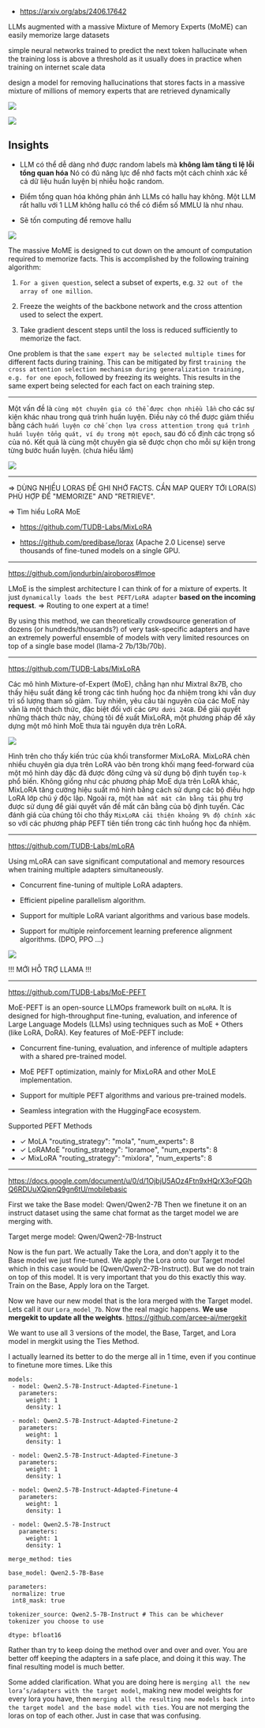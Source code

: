 - https://arxiv.org/abs/2406.17642

LLMs augmented with a massive Mixture of Memory Experts (MoME) can easily memorize large datasets

simple neural networks trained to predict the next token hallucinate when the training loss 
is above a threshold as it usually does in practice when training on internet scale data

design a model for removing hallucinations that stores facts in a massive mixture of 
millions of memory experts that are retrieved dynamically

![](img/memory-tuning-00.jpg)

![](img/memory-tuning-01.jpg)

## Insights

- LLM có thể dễ dàng nhớ được random labels mà **không làm tăng tỉ lệ lỗi tổng quan hóa**
  Nó có đủ năng lực để nhớ facts một cách chính xác kể cả dữ liệu huấn luyện bị nhiễu hoặc random.

- Điểm tổng quan hóa không phản ánh LLMs có hallu hay không.
  Một LLM rất hallu với 1 LLM không hallu có thể có điểm số MMLU là như nhau.

- Sẽ tốn computing để remove hallu

![](img/memory-tuning-02.jpg)

The massive MoME is designed to cut down on the amount of computation required to memorize
facts. This is accomplished by the following training algorithm:

1. `For a given question`, select a subset of experts, e.g. `32 out of the array of one million`.

2. Freeze the weights of the backbone network and the cross attention used to select the expert.

3. Take gradient descent steps until the loss is reduced sufficiently to memorize the fact.

One problem is that the `same expert may be selected multiple times` for different facts during training. This can be mitigated by first `training the cross attention selection mechanism during generalization training, e.g. for one epoch`, followed by freezing its weights. This results in the same expert being selected for each fact on each training step.

- - -

Một vấn đề là `cùng một chuyên gia có thể được chọn nhiều lần` cho các sự kiện khác nhau trong quá trình huấn luyện. Điều này có thể được giảm thiểu bằng cách `huấn luyện cơ chế chọn lựa cross attention trong quá trình huấn luyện tổng quát, ví dụ trong một epoch`, sau đó cố định các trọng số của nó. Kết quả là cùng một chuyên gia sẽ được chọn cho mỗi sự kiện trong từng bước huấn luyện. (chưa hiểu lắm)

![](img/memory-tuning-03.jpg)

- - -

=> DÙNG NHIỀU LORAS ĐỂ GHI NHỚ FACTS. CẦN MAP QUERY TỚI LORA(S) PHÙ HỢP ĐỂ "MEMORIZE" AND "RETRIEVE".

=> Tìm hiểu LoRA MoE

- https://github.com/TUDB-Labs/MixLoRA

- https://github.com/predibase/lorax (Apache 2.0 License)
  serve thousands of fine-tuned models on a single GPU.


- - -

https://github.com/jondurbin/airoboros#lmoe

LMoE is the simplest architecture I can think of for a mixture of experts. It just `dynamically loads the best PEFT/LoRA adapter` **based on the incoming request**. => Routing to one expert at a time!

By using this method, we can theoretically crowdsource generation of dozens (or hundreds/thousands?) of very task-specific adapters and have an extremely powerful ensemble of models with very limited resources on top of a single base model (llama-2 7b/13b/70b).

- - -


https://github.com/TUDB-Labs/MixLoRA

Các mô hình Mixture-of-Expert (MoE), chẳng hạn như Mixtral 8x7B, cho thấy hiệu suất đáng kể trong các tình huống học đa nhiệm trong khi vẫn duy trì số lượng tham số giảm. Tuy nhiên, yêu cầu tài nguyên của các MoE này vẫn là một thách thức, đặc biệt đối với các `GPU dưới 24GB`. Để giải quyết những thách thức này, chúng tôi đề xuất MixLoRA, một phương pháp để xây dựng một mô hình MoE thưa tài nguyên dựa trên LoRA.

![](img/memory-tuning-04.png)

Hình trên cho thấy kiến trúc của khối transformer MixLoRA. MixLoRA chèn nhiều chuyên gia dựa trên LoRA vào bên trong khối mạng feed-forward của một mô hình dày đặc đã được đông cứng và sử dụng bộ định tuyến `top-k` phổ biến. Không giống như các phương pháp MoE dựa trên LoRA khác, MixLoRA tăng cường hiệu suất mô hình bằng cách sử dụng các bộ điều hợp LoRA lớp chú ý độc lập. Ngoài ra, một `hàm mất mát cân bằng tải` phụ trợ được sử dụng để giải quyết vấn đề mất cân bằng của bộ định tuyến. Các đánh giá của chúng tôi cho thấy `MixLoRA cải thiện khoảng 9% độ chính xác` so với các phương pháp PEFT tiên tiến trong các tình huống học đa nhiệm.

- - -

https://github.com/TUDB-Labs/mLoRA

Using mLoRA can save significant computational and memory resources when training multiple adapters simultaneously.

- Concurrent fine-tuning of multiple LoRA adapters.

- Efficient pipeline parallelism algorithm.

- Support for multiple LoRA variant algorithms and various base models.

- Support for multiple reinforcement learning preference alignment algorithms. (DPO, PPO ...)

![](img/memory-tuning-05.jpg)

!!! MỚI HỖ TRỢ LLAMA !!!

- - -

https://github.com/TUDB-Labs/MoE-PEFT

MoE-PEFT is an open-source LLMOps framework built on `mLoRA`. It is designed for high-throughput fine-tuning, evaluation, and inference of Large Language Models (LLMs) using techniques such as MoE + Others (like LoRA, DoRA). Key features of MoE-PEFT include:

- Concurrent fine-tuning, evaluation, and inference of multiple adapters with a shared pre-trained model.

- MoE PEFT optimization, mainly for MixLoRA and other MoLE implementation.

- Support for multiple PEFT algorithms and various pre-trained models.

- Seamless integration with the HuggingFace ecosystem.

Supported PEFT Methods
- ✓ 	MoLA 		"routing_strategy": "mola",    "num_experts": 8
- ✓ 	LoRAMoE 	"routing_strategy": "loramoe", "num_experts": 8
- ✓ 	MixLoRA 	"routing_strategy": "mixlora", "num_experts": 8

- - -

https://docs.google.com/document/u/0/d/1OjbjU5AOz4Ftn9xHQrX3oFQGhQ6RDUuXQipnQ9gn6tU/mobilebasic

First we take the Base model: Qwen/Qwen2-7B
Then we finetune it on an instruct dataset using the same chat format as the target model we are merging with.

Target merge model: Qwen/Qwen2-7B-Instruct

Now is the fun part. We actually Take the Lora, and don't apply it to the Base model we just fine-tuned. We apply the Lora onto our Target model which in this case would be (Qwen/Qwen2-7B-Instruct). But we do not train on top of this model. It is very important that you do this exactly this way. Train on the Base, Apply lora on the Target.


Now we have our new model that is the lora merged with the Target model. Lets call it our `Lora_model_7b`. Now the real magic happens. **We use mergekit to update all the weights**. https://github.com/arcee-ai/mergekit

We want to use all 3 versions of the model, the Base, Target, and Lora model in mergkit using the Ties Method.


I actually learned its better to do the merge all in 1 time, even if you continue to finetune more times. Like this
```
models:
 - model: Qwen2.5-7B-Instruct-Adapted-Finetune-1
   parameters:
     weight: 1
     density: 1

 - model: Qwen2.5-7B-Instruct-Adapted-Finetune-2
   parameters:
     weight: 1
     density: 1

 - model: Qwen2.5-7B-Instruct-Adapted-Finetune-3
   parameters:
     weight: 1
     density: 1

 - model: Qwen2.5-7B-Instruct-Adapted-Finetune-4
   parameters:
     weight: 1
     density: 1

 - model: Qwen2.5-7B-Instruct
   parameters:
     weight: 1
     density: 1

merge_method: ties

base_model: Qwen2.5-7B-Base

parameters:
 normalize: true
 int8_mask: true

tokenizer_source: Qwen2.5-7B-Instruct # This can be whichever tokenizer you choose to use

dtype: bfloat16
```

Rather than try to keep doing the method over and over and over. You are better off keeping the adapters in a safe place, and doing it this way. The final resulting model is much better.

Some added clarification. What you are doing here is `merging all the new lora’s/adapters with the target model`, making new model weights for every lora you have, then `merging all the resulting new models back into the target model and the base model with ties`. You are not merging the loras on top of each other. Just in case that was confusing.

